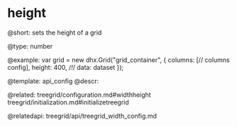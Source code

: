 height
=============

@short: 
sets the height of a grid




@type: number

@example: 
var grid = new dhx.Grid("grid_container", {
	columns: [// columns config],
	height: 400,   /*!*/
	data: dataset
});


@template:	api_config
@descr: 


@related: treegrid/configuration.md#widthheight
treegrid/initialization.md#initializetreegrid

@relatedapi: treegrid/api/treegrid_width_config.md
